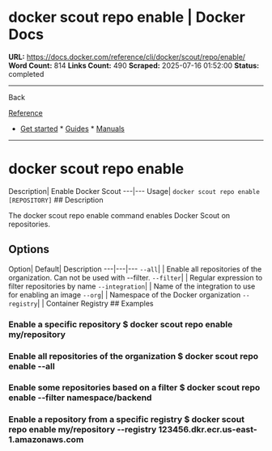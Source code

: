 # docker scout repo enable | Docker Docs

**URL:** https://docs.docker.com/reference/cli/docker/scout/repo/enable/
**Word Count:** 814
**Links Count:** 490
**Scraped:** 2025-07-16 01:52:00
**Status:** completed

---

Back

[Reference](https://docs.docker.com/reference/)

  * [Get started](https://docs.docker.com/get-started/)   * [Guides](https://docs.docker.com/guides/)   * [Manuals](https://docs.docker.com/manuals/)

* * *

# docker scout repo enable

Description| Enable Docker Scout   ---|---   Usage| `docker scout repo enable [REPOSITORY]`      ## Description

The docker scout repo enable command enables Docker Scout on repositories.

## Options

Option| Default| Description   ---|---|---   `--all`| | Enable all repositories of the organization. Can not be used with --filter.      `--filter`| | Regular expression to filter repositories by name   `--integration`| | Name of the integration to use for enabling an image   `--org`| | Namespace of the Docker organization   `--registry`| | Container Registry      ## Examples

### Enable a specific repository               $ docker scout repo enable my/repository     

### Enable all repositories of the organization               $ docker scout repo enable --all     

### Enable some repositories based on a filter               $ docker scout repo enable --filter namespace/backend     

### Enable a repository from a specific registry               $ docker scout repo enable my/repository --registry 123456.dkr.ecr.us-east-1.amazonaws.com